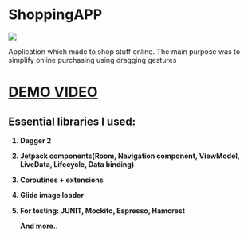 # ShoppingAPP
<img class='header-img' src='https://i.ibb.co/vVmNPn1/shopping-App-Header.png' />



<p>Application which made to shop stuff online. The main purpose was to simplify online purchasing using dragging gestures</p>
<h1><a href='http://danielktx.com/images/shopping/video/demo.mp4' target='_blank'>DEMO VIDEO</a></h1>


<h2><strong>Essential libraries I used:</h2>
<ol>
<li>
<p><strong>Dagger 2</strong></p>
</li>

<li>
<p><strong>Jetpack components(Room, Navigation component, ViewModel, LiveData, Lifecycle, Data binding)</strong></p>
</li>

<li>
<p><strong>Coroutines + extensions</strong></p>
</li>


<li>
<p><strong>Glide image loader</strong></p>
</li>

<li>
<p><strong>For testing: JUNIT, Mockito, Espresso, Hamcrest</strong></p>
</li>

<p><strong>And more..</strong></p>

</ol>
<br>


